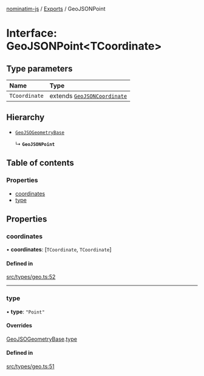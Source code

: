 [nominatim-js](../README.md) / [Exports](../modules.md) / GeoJSONPoint

# Interface: GeoJSONPoint<TCoordinate\>

## Type parameters

| Name | Type |
| :------ | :------ |
| `TCoordinate` | extends [`GeoJSONCoordinate`](../modules.md#geojsoncoordinate) |

## Hierarchy

- [`GeoJSOGeometryBase`](GeoJSOGeometryBase.md)

  ↳ **`GeoJSONPoint`**

## Table of contents

### Properties

- [coordinates](GeoJSONPoint.md#coordinates)
- [type](GeoJSONPoint.md#type)

## Properties

### coordinates

• **coordinates**: [`TCoordinate`, `TCoordinate`]

#### Defined in

[src/types/geo.ts:52](https://github.com/blksnk/nominatim-js/blob/2f25718/src/types/geo.ts#L52)

___

### type

• **type**: ``"Point"``

#### Overrides

[GeoJSOGeometryBase](GeoJSOGeometryBase.md).[type](GeoJSOGeometryBase.md#type)

#### Defined in

[src/types/geo.ts:51](https://github.com/blksnk/nominatim-js/blob/2f25718/src/types/geo.ts#L51)

